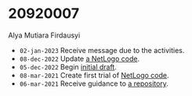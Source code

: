 # 20920007
Alya Mutiara Firdausyi

+ `02-jan-2023` Receive message due to the activities.
+ `08-dec-2022` Update [a NetLogo code](https://github.com/dudung/20920007-alya-mutiara-firdausyi/tree/8dde111a91e3dda18ff0f75408b6906b3e92ef68/Version%201.0).
+ `05-dec-2022` Begin [initial draft](https://github.com/dudung/20920007-alya-mutiara-firdausyi/tree/2fce1db4e6f493e0b43a6d6095a6962eac265d87).
+ `08-mar-2021` Create first trial of [NetLogo code](https://github.com/dudung/20920007-alya-mutiara-firdausyi/tree/bf7a533d5b21952b135b91c592dcfc7515669fb6/NetLogo%20Trial).
+ `06-mar-2021` Receive guidance to [a repository](https://github.com/dudung/20920007-alya-mutiara-firdausyi/tree/9e417614c73df25962a3c23776b7389ee6afff3b).